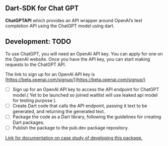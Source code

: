 ## Dart-SDK for Chat GPT

<b>ChatGPTAPI</b> which provides an API wrapper around OpenAI’s text completion API using the ChatGPT model using dart.

## Development: TODO

To use ChatGPT, you will need an OpenAI API key. You can apply for one on the OpenAI website. Once you have the API key, you can start making requests to the ChatGPT API.

The link to sign up for an OpenAI API key is [https://beta.openai.com/signup/](https://beta.openai.com/signup/)

- [ ] Sign up for an OpenAI API key to access the API endpoint for ChatGPT model.( Yet to be launched so joined waitlist will use leaked api model for testing purpose ).
- [ ] Create Dart code that calls the API endpoint, passing it text to be generated, and returning the generated text.
- [ ] Package the code as a Dart library, following the guidelines for creating Dart packages.
- [ ] Publish the package to the pub.dev package repository.

[Link for documentation on case study of developing this package.](https://docs.google.com/document/d/1Q9dX0PLiJ-4SaPEfcH7iwIxYhuxx_BTW0A1H6shrOnQ/edit?usp=sharing)

